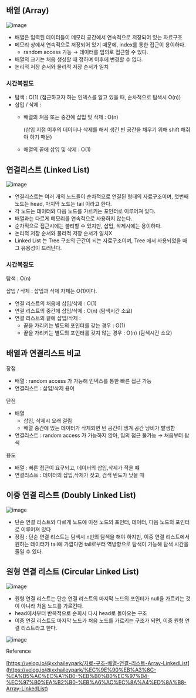 ## 배열 (Array)

![image](https://user-images.githubusercontent.com/77667212/232193581-2ea7403e-52d5-4832-8f9c-be2885b32132.png)


- 배열은 입력된 데이터들이 메모리 공간에서 연속적으로 저장되어 있는 자료구조
- 메모리 상에서 연속적으로 저장되어 있기 때문에, index를 통한 접근이 용이하다.
    - random access 가능 → 데이터를 임의로 접근할 수 있다.
- 배열의 크기는 처음 생성할 때 정하며 이후에 변경할 수 없다.
- 논리적 저장 순서와 물리적 저장 순서가 일치

### 시간복잡도

- 탐색 : O(1) (접근하고자 하는 인덱스를 알고 있을 때, 순차적으로 탐색시 O(n))
- 삽입 / 삭제 :
    - 배열의 처음 또는 중간에 삽입 및 삭제 : O(n)
        
        (삽입 지점 이후의 데이터나 삭제를 해서 생긴 빈 공간을 채우기 위해 shift 해줘야 하기 때문)
        
    - 배열의 끝에 삽입 및 삭제 : O(1)

## 연결리스트 (Linked List)

![image](https://user-images.githubusercontent.com/77667212/232193592-4e6cb3cc-186a-42be-b66b-808b88354f28.png)


- 연결리스트는 여러 개의 노드들이 순차적으로 연결된 형태의 자료구조이며, 첫번째 노드는 head, 마지막 노드는 tail 이라고 한다.
- 각 노드는 데이터와 다음 노드를 가르키는 포인터로 이루어져 있다.
- 배열과는 다르게 메모리를 연속적으로 사용하지 않는다.
- 순차적으로 접근시에는 불리할 수 있지만, 삽입, 삭제시에는 용이하다.
- 논리적 저장 순서와 물리적 저장 순서가 일치X
- Linked List 는 Tree 구조의 근간이 되는 자료구조이며, Tree 에서 사용되었을 때 그 유용성이 드러난다.

### 시간복잡도

탐색 : O(n) 

삽입 / 삭제 :  삽입과 삭제 자체는 O(1)이다.

- 연결 리스트의 처음에 삽입/삭제 : O(1)
- 연결 리스트의 중간에 삽입/삭제 : O(n) (탐색시간 소요)
- 연결 리스트의 끝에 삽입/삭제 :
    - 끝을 가리키는 별도의 포인터를 갖는 경우 : O(1)
    - 끝을 가리키는 별도의 포인터를 갖지 않는 경우 : O(n) (탐색시간 소요)

## 배열과 연결리스트 비교

장점 

- 배열 : random access 가 가능해 인덱스를 통한 빠른 접근 가능
- 연결리스트 : 삽입/삭제 용이

단점 

- 배열
    - 삽입, 삭제시 오래 걸림
    - 배열 중간에 있는 데이터가 삭제되면 빈 공간이 생겨 공간 낭비가 발생함
- 연결리스트 : random access 가 가능하지 않아, 임의 접근 불가능 → 처음부터 탐색

용도 

- 배열 : 빠른 접근이 요구되고, 데이터의 삽입,삭제가 적을 떄
- 연결리스트 : 데이터의 삽입,삭제가 잦고, 검색 빈도가 낮을 때

## 이중 연결 리스트 (Doubly Linked List)

![image](https://user-images.githubusercontent.com/77667212/232193611-d9029609-71f5-4e24-8887-7141b3821940.png)

- 단순 연결 리스트와 다르게 노드에 이전 노드의 포인터, 데이터, 다음 노드의 포인터로 이루어져 있다
- 장점 : 단순 연결 리스트는 탐색시 n번의 탐색을 해야 하지만, 이중 연결 리스트에서 원하는 데이터가 tail에 가깝다면 tail로부터 역방향으로 탐색이 가능해 탐색 시간을 줄일 수 있다.

## 원형 연결 리스트 (Circular Linked List)

![image](https://user-images.githubusercontent.com/77667212/232193616-17cc40f8-6658-4600-ae32-2e8db5787acd.png)


- 원형 연결 리스트는 단순 연결 리스트의 마지막 노드의 포인터가 null을 가르키는 것이 아니라 처음 노드를 가르킨다.
- head에서부터 반복적으로 순회시 다시 head로 돌아오는 구조
- 이중 연결 리스트도 마지막 노드가 처음 노드를 가르키는 구조가 되면, 이중 원형 연결 리스트라고 한다.

![image](https://user-images.githubusercontent.com/77667212/232193632-93f15165-06cf-4805-8412-5c9383d40c8d.png)


Reference

[https://velog.io/@xxhaileypark/자료-구조-배열-연결-리스트-Array-LinkedList](https://velog.io/@xxhaileypark/%EC%9E%90%EB%A3%8C-%EA%B5%AC%EC%A1%B0-%EB%B0%B0%EC%97%B4-%EC%97%B0%EA%B2%B0-%EB%A6%AC%EC%8A%A4%ED%8A%B8-Array-LinkedList)
